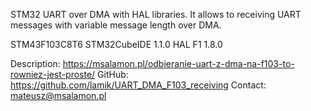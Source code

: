 STM32 UART over DMA with HAL libraries. It allows to receiving UART messages with variable message length over DMA.

STM43F103C8T6
STM32CubeIDE 1.1.0
HAL F1 1.8.0

Description: https://msalamon.pl/odbieranie-uart-z-dma-na-f103-to-rowniez-jest-proste/
GitHub:  https://github.com/lamik/UART_DMA_F103_receiving
Contact: mateusz@msalamon.pl
